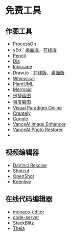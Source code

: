 # 免费工具

## 作图工具

- [ProcessOn](https://www.processon.com/)
- yEd：[桌面版](https://www.yworks.com/products/yed)，[在线版](https://www.yworks.com/products/yed-live)
- [Pencil](https://pencil.evolus.vn/)
- [Dia](http://dia-installer.de/)
- [Inkscape](https://inkscape.org/)
- Draw.io：[在线版](https://www.draw.io/)，[桌面版](https://about.draw.io/integrations/#integrations_offline)
- [Whimsical](https://whimsical.co/)
- [PlantUML](http://www.plantuml.com/plantuml/)
- [Mermaid](https://mermaidjs.github.io/mermaid-live-editor/)
- [迅捷画图](https://www.liuchengtu.com/)
- [百度脑图](http://naotu.baidu.com/)
- [Visual Paradigm Online](https://online.visual-paradigm.com)
- [Creately](https://creately.com/)
- [Coggle](https://coggle.it)
- [VanceAI Image Enhancer](https://vanceai.com/image-enhancer/)
- [VanceAI Photo Restorer](https://vanceai.com/old-photo-restoration/)
- 
## 视频编辑器

- [DaVinci Resolve](https://www.blackmagicdesign.com/products/davinciresolve/)
- [Shotcut](https://shotcut.org/)
- [OpenShot](https://www.openshot.org/)
- [Kdenlive](https://kdenlive.org/en/)

## 在线代码编辑器

- [monaco-editor](https://github.com/Microsoft/monaco-editor)
- [code-server](https://github.com/codercom/code-server)
- [StackBlitz](https://stackblitz.com/)
- [Theia](https://www.theia-ide.org/)

